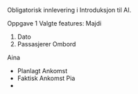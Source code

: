Obligatorisk innlevering i Introduksjon til AI. 

Oppgave 1 
 Valgte features:
 Majdi
  1. Dato
  2. Passasjerer Ombord

 Aina
  - Planlagt Ankomst
  - Faktisk Ankomst
 Pia
  - 
